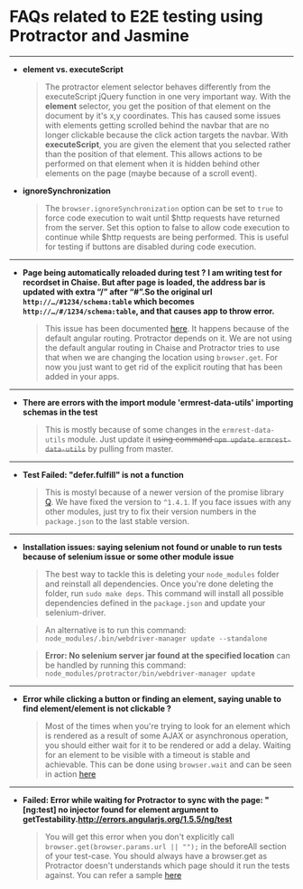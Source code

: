 # FAQs related to E2E testing using Protractor and Jasmine

***

* **element vs. executeScript**

     > The protractor element selector behaves differently from the executeScript jQuery function in one very important way. With the **element** selector, you get the position of that element on the document by it's x,y coordinates. This has caused some issues with elements getting scrolled behind the navbar that are no longer clickable because the click action targets the navbar. With **executeScript**, you are given the element that you selected rather than the position of that element. This allows actions to be performed on that element when it is hidden behind other elements on the page (maybe because of a scroll event).

* **ignoreSynchronization**

     > The `browser.ignoreSynchronization` option can be set to `true` to force code execution to wait until $http requests have returned from the server. Set this option to false to allow code execution to continue while $http requests are being performed. This is useful for testing if buttons are disabled during code execution.

***

* **Page being automatically reloaded during test ? I am writing test for recordset in Chaise. But after page is loaded, the address bar is updated with extra “/” after “#”.So the original url `http://…/#1234/schema:table` which becomes `http://…/#/1234/schema:table`, and that causes app to throw error.**

     >  This issue has been documented [here](https://github.com/informatics-isi-edu/chaise/issues/582). It happens because of the default angular routing. Protractor depends on it. We are not using the default angular routing in Chaise and Protractor tries to use that when we are changing the location using `browser.get`. For now you just want to get rid of the explicit routing that has been added in your apps.

***

* **There are errors with the import module 'ermrest-data-utils' importing schemas in the test**

    > This is mostly because of some changes in the `ermrest-data-utils` module. Just update it ~~using command `npm update ermrest-data-utils`~~ by pulling from master.

***

* **Test Failed: "defer.fulfill" is not a function**

    > This is mostyl because of a newer version of the promise library [Q](https://www.npmjs.com/package/q). We have fixed the version to `^1.4.1`. If you face issues with any other modules, just try to fix their version numbers in the `package.json` to the last stable version.

***

* **Installation issues: saying selenium not found or unable to run tests because of selenium issue or some other module issue**

   > The best way to tackle this is deleting your `node_modules` folder and reinstall all dependencies. Once you're done deleting the folder, run `sudo make deps`. This command will install all possible dependencies defined in the `package.json` and update your selenium-driver.

   > An alternative is to run this command: `node_modules/.bin/webdriver-manager update --standalone`

   > **Error: No selenium server jar found at the specified location** can be handled by running this command: `node_modules/protractor/bin/webdriver-manager update`  

***

* **Error while clicking a button or finding an element, saying unable to find element/element is not clickable ?**

   > Most of the times when you're trying to look for an element which is rendered as a result of some AJAX or asynchronous operation, you should either wait for it to be rendered or add a delay. Waiting for an element to be visible with a timeout is stable and achievable. This can be done using `browser.wait` and can be seen in action [here](https://github.com/informatics-isi-edu/chaise/blob/master/test/e2e/specs/record/helpers.js#L195)

****

* **Failed: Error while waiting for Protractor to sync with the page: "[ng:test] no injector found for element argument to getTestability.http://errors.angularjs.org/1.5.5/ng/test**

   > You will get this error when you don't explicitly call `browser.get(browser.params.url || "");` in the beforeAll section of your test-case. You should always have a browser.get as Protractor doesn't understands which page should it run the tests against. You can refer a sample [here](https://github.com/informatics-isi-edu/chaise/blob/master/test/e2e/specs/navbar/data-dependent/00-navbar.spec.js#L8)
